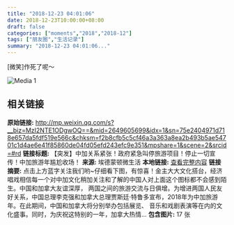 ```yaml
---
title: "2018-12-23 04:01:06"
date: 2018-12-23T10:00:00+08:00
draft: false
categories: ["moments","2018","2018-12"]
tags: ["朋友圈","生活记录"]
summary: "2018-12-23 04:01:06..."
---
```


[微笑]作死了呢～

![Media 1](/Moments/photos/2018-12-23/201812230401060.jpg)

## 相关链接

**原始链接:** http://mp.weixin.qq.com/s?__biz=MzI2NTE1ODgwOQ==&mid=2649605699&idx=1&sn=75e2404971d718e657da5fdf519e566c&chksm=f2b8cfb5c5cf46a3a363a8ea2b493b5ae54701c1d4ae6e41f85860de04fd05efd243efc9e351&mpshare=1&scene=2&srcid=#rd
**链接标题:** 【突发】中加关系紧张！政府紧急叫停旅游项目！停止一切宣传！中加旅游年尴尬收场！
**来源:** 埃德蒙顿微生活
**本地链接:** [查看完整内容](/link_content/2018/12/2018-12-23/link_content/)
**链接摘要:** 点击上方蓝字关注我们哟~仔细看下图，有惊喜！金主大大文化搭台，经济唱戏相信每一个对中加文化稍加关注和了解的中国人对上面这个图标都不会感到陌生。中国和加拿大友谊深厚， 两国之间的旅游交流与日俱增。为增进两国人民友好关系，中国总理李克强和加拿大总理贾斯廷·特鲁多宣布，2018年为中加旅游年。在此期间，中国和加拿大将分别举办包括展览、 音乐和戏剧表演等在内的文化盛事。同时，为庆祝这特别的一年，加拿大热情...
**包含图片:** 17 张

